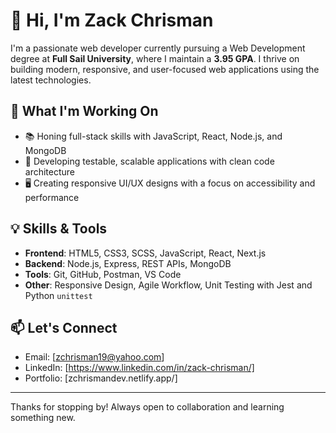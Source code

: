 # 👋 Hi, I'm Zack Chrisman

I'm a passionate web developer currently pursuing a Web Development degree at **Full Sail University**, where I maintain a **3.95 GPA**. I thrive on building modern, responsive, and user-focused web applications using the latest technologies.

## 🚀 What I'm Working On
- 📚 Honing full-stack skills with JavaScript, React, Node.js, and MongoDB
- 🧪 Developing testable, scalable applications with clean code architecture
- 🖥️ Creating responsive UI/UX designs with a focus on accessibility and performance

## 💡 Skills & Tools
- **Frontend**: HTML5, CSS3, SCSS, JavaScript, React, Next.js
- **Backend**: Node.js, Express, REST APIs, MongoDB
- **Tools**: Git, GitHub, Postman, VS Code
- **Other**: Responsive Design, Agile Workflow, Unit Testing with Jest and Python `unittest`

## 📫 Let's Connect
- Email: [zchrisman19@yahoo.com]
- LinkedIn: [https://www.linkedin.com/in/zack-chrisman/]
- Portfolio: [zchrismandev.netlify.app/]

---

Thanks for stopping by! Always open to collaboration and learning something new.


<!--
**ChrismanZack-FS/ChrismanZack-FS** is a ✨ _special_ ✨ repository because its `README.md` (this file) appears on your GitHub profile.

Here are some ideas to get you started:

- 🔭 I’m currently working on ...
- 🌱 I’m currently learning ...
- 👯 I’m looking to collaborate on ...
- 🤔 I’m looking for help with ...
- 💬 Ask me about ...
- 📫 How to reach me: ...
- 😄 Pronouns: ...
- ⚡ Fun fact: ...
-->
